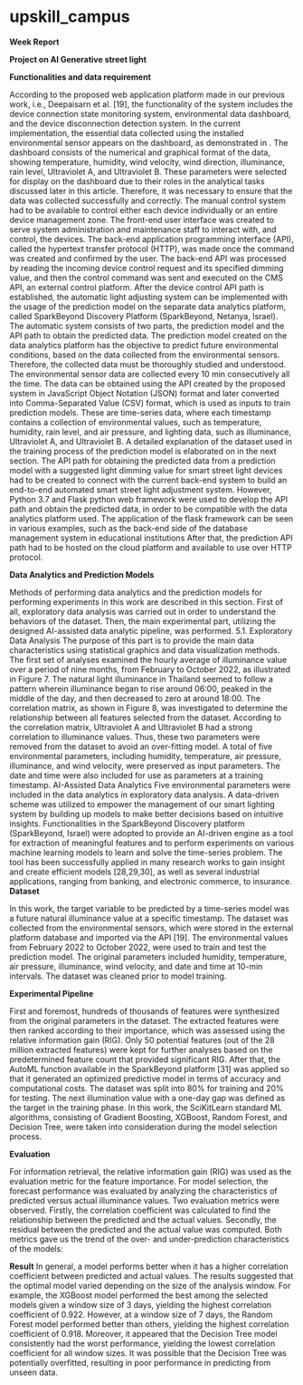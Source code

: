 # upskill_campus

**Week Report**

**Project on AI Generative street light**

**Functionalities and data requirement**

According to the proposed web application platform made in our previous work, i.e., Deepaisarn et al. [19], the functionality of the system includes the device connection state monitoring system, environmental data dashboard, and the device disconnection detection system. In the current implementation, the essential data collected using the installed environmental sensor appears on the dashboard, as demonstrated in . The dashboard consists of the numerical and graphical format of the data, showing temperature, humidity, wind velocity, wind direction, illuminance, rain level, Ultraviolet A, and Ultraviolet B. These parameters were selected for display on the dashboard due to their roles in the analytical tasks discussed later in this article. Therefore, it was necessary to ensure that the data was collected successfully and correctly.
         The manual control system had to be available to control either each device individually or an entire device management zone. The front-end user interface was created to serve system administration and maintenance staff to interact with, and control, the devices. The back-end application programming interface (API), called the hypertext transfer protocol (HTTP), was made once the command was created and confirmed by the user. The back-end API was processed by reading the incoming device control request and its specified dimming value, and then the control command was sent and executed on the CMS API, an external control platform.
         After the device control API path is established, the automatic light adjusting system can be implemented with the usage of the prediction model on the separate data analytics platform, called SparkBeyond Discovery Platform (SparkBeyond, Netanya, Israel). The automatic system consists of two parts, the prediction model and the API path to obtain the predicted data. The prediction model created on the data analytics platform has the objective to predict future environmental conditions, based on the data collected from the environmental sensors. Therefore, the collected data must be thoroughly studied and understood. The environmental sensor data are collected every 10 min consecutively all the time. The data can be obtained using the API created by the proposed system in JavaScript Object Notation (JSON) format and later converted into Comma-Separated Value (CSV) format, which is used as inputs to train prediction models. These are time-series data, where each timestamp contains a collection of environmental values, such as temperature, humidity, rain level, and air pressure, and lighting data, such as illuminance, Ultraviolet A, and Ultraviolet B. A detailed explanation of the dataset used in the training process of the prediction model is elaborated on in the next section.
The API path for obtaining the predicted data from a prediction model with a suggested light dimming value for smart street light devices had to be created to connect with the current back-end system to build an end-to-end automated smart street light adjustment system. However, Python 3.7 and Flask python web framework  were used to develop the API path and obtain the predicted data, in order to be compatible with the data analytics platform used. The application of the flask framework can be seen in various examples, such as the back-end side of the database management system in educational institutions  After that, the prediction API path had to be hosted on the cloud platform and available to use over HTTP protocol.

**Data Analytics and Prediction Models**

Methods of performing data analytics and the prediction models for performing experiments in this work are described in this section. First of all, exploratory data analysis was carried out in order to understand the behaviors of the dataset. Then, the main experimental part, utilizing the designed AI-assisted data analytic pipeline, was performed.
5.1. Exploratory Data Analysis
The purpose of this part is to provide the main data characteristics using statistical graphics and data visualization methods. The first set of analyses examined the hourly average of illuminance value over a period of nine months, from February to October 2022, as illustrated in Figure 7. The natural light illuminance in Thailand seemed to follow a pattern wherein illuminance began to rise around 06:00, peaked in the middle of the day, and then decreased to zero at around 18:00. The correlation matrix, as shown in Figure 8, was investigated to determine the relationship between all features selected from the dataset. According to the correlation matrix, Ultraviolet A and Ultraviolet B had a strong correlation to illuminance values. Thus, these two parameters were removed from the dataset to avoid an over-fitting model. A total of five environmental parameters, including humidity, temperature, air pressure, illuminance, and wind velocity, were preserved as input parameters. The date and time were also included for use as parameters at a training timestamp.
AI-Assisted Data Analytics
Five environmental parameters were included in the data analytics in exploratory data analysis. A data-driven scheme was utilized to empower the management of our smart lighting system by building up models to make better decisions based on intuitive insights. Functionalities in the SparkBeyond Discovery platform (SparkBeyond, Israel) were adopted to provide an AI-driven engine as a tool for extraction of meaningful features and to perform experiments on various machine learning models to learn and solve the time-series problem. The tool has been successfully applied in many research works to gain insight and create efficient models [28,29,30], as well as several industrial applications, ranging from banking, and electronic commerce, to insurance.
**Dataset**

In this work, the target variable to be predicted by a time-series model was a future natural illuminance value at a specific timestamp. The dataset was collected from the environmental sensors, which were stored in the external platform database and imported via the API [19]. The environmental values from February 2022 to October 2022, were used to train and test the prediction model. The original parameters included humidity, temperature, air pressure, illuminance, wind velocity, and date and time at 10-min intervals. The dataset was cleaned prior to model training.

**Experimental Pipeline**

First and foremost, hundreds of thousands of features were synthesized from the original parameters in the dataset. The extracted features were then ranked according to their importance, which was assessed using the relative information gain (RIG). Only 50 potential features (out of the 28 million extracted features) were kept for further analyses based on the predetermined feature count that provided significant RIG. After that, the AutoML function available in the SparkBeyond platform [31] was applied so that it generated an optimized predictive model in terms of accuracy and computational costs. The dataset was split into 80% for training and 20% for testing. The next illumination value with a one-day gap was defined as the target in the training phase. In this work, the SciKitLearn standard ML algorithms, consisting of Gradient Boosting, XGBoost, Random Forest, and Decision Tree, were taken into consideration during the model selection process.

**Evaluation**

For information retrieval, the relative information gain (RIG) was used as the evaluation metric for the feature importance. For model selection, the forecast performance was evaluated by analyzing the characteristics of predicted versus actual illuminance values. Two evaluation metrics were observed. Firstly, the correlation coefficient was calculated to find the relationship between the predicted and the actual values. Secondly, the residual between the predicted and the actual value was computed. Both metrics gave us the trend of the over- and under-prediction characteristics of the models:

**Result**
In general, a model performs better when it has a higher correlation coefficient between predicted and actual values. The results suggested that the optimal model varied depending on the size of the analysis window. For example, the XGBoost model performed the best among the selected models given a window size of 3 days, yielding the highest correlation coefficient of 0.922. However, at a window size of 7 days, the Random Forest model performed better than others, yielding the highest correlation coefficient of 0.918. Moreover, it appeared that the Decision Tree model consistently had the worst performance, yielding the lowest correlation coefficient for all window sizes. It was possible that the Decision Tree was potentially overfitted, resulting in poor performance in predicting from unseen data.
